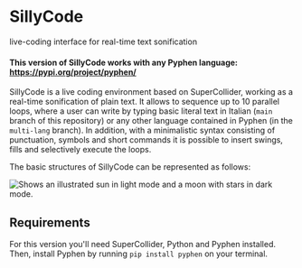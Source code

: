 # SillyCode
live-coding interface for real-time text sonification
#### This version of SillyCode works with any Pyphen language: https://pypi.org/project/pyphen/ 

SillyCode is a live coding environment based on SuperCollider, working as a real-time sonification of plain text. It allows to sequence up to 10 parallel loops, where a user can write by typing basic literal text in Italian (`main` branch of this repository) or any other language contained in Pyphen (in the `multi-lang` branch). In addition, with a minimalistic syntax consisting of punctuation, symbols and short commands it is possible to insert swings, fills and selectively execute the loops.

The basic structures of SillyCode can be represented as follows:

<picture>
  <source media="(prefers-color-scheme: dark)" srcset="https://user-images.githubusercontent.com/25423296/163456776-7f95b81a-f1ed-45f7-b7ab-8fa810d529fa.png">
  <source media="(prefers-color-scheme: light)" srcset="https://user-images.githubusercontent.com/25423296/163456779-a8556205-d0a5-45e2-ac17-42d089e3c3f8.png">
  <img alt="Shows an illustrated sun in light mode and a moon with stars in dark mode." src="https://user-images.githubusercontent.com/25423296/163456779-a8556205-d0a5-45e2-ac17-42d089e3c3f8.png">
</picture>

## Requirements
For this version you'll need SuperCollider, Python and Pyphen installed.
Then, install Pyphen by running `pip install pyphen` on your terminal.

